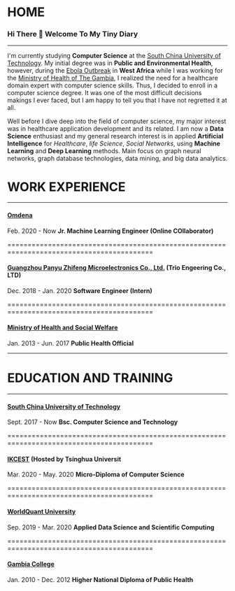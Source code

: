 # HOME
### Hi There 👋 Welcome To My Tiny Diary
---

I'm currently studying **Computer Science** at the [South China University of Technology](https://www.scut.edu.cn/en/). 
My initial degree was in **Public and Environmental Health**, however, during the [Ebola Outbreak](https://www.cdc.gov/vhf/ebola/history/2014-2016-outbreak/index.html) in **West Africa** while I was working for the [Ministry of Health of The Gambia](http://www.moh.gov.gm/), I realized the need for a healthcare domain expert with computer science skills. Thus, I decided to enroll in a computer science degree. It was one of the most difficult decisions makings I ever faced, but I am happy to tell you that I have not regretted it at all.

Well before I dive deep into the field of computer science, my major interest was in healthcare application development and its related. I am now a **Data Science** enthusiast and my general research interest is in applied **Artificial Intelligence** for *Healthcare*, *life Science*, *Social Networks*, using **Machine Learning** and **Deep Learning** methods. Main focus on graph neural networks, graph database technologies, data mining, and big data analytics. 

# WORK EXPERIENCE
---
#### [Omdena](https://omdena.com)
Feb. 2020 - Now
**Jr. Machine Learning Engineer (Online COllaborator)**

==========================================================================================

#### [Guangzhou Panyu Zhifeng Microelectronics Co., Ltd.](https://trio-engineering.com/) (Trio Engeering Co., LTD)
Dec. 2018 - Jan. 2020
**Software Engineer (Intern)**

==========================================================================================
#### [Ministry of Health and Social Welfare](www.moh.gov.gm)
Jan. 2013 - Jun. 2017
**Public Health Official**


---
# EDUCATION AND TRAINING
---
#### [South China University of Technology](http://scut.edu.cn/sie_en) 
Sept. 2017 - Now
**Bsc. Computer Science and Technology**

==========================================================================================

#### [IKCEST](http://engedu.ikcest.org/unesco/visual/micromasters/5) (Hosted by Tsinghua Universit
Mar. 2020 - May. 2020
**Micro-Diploma of Computer Science**

==========================================================================================

#### [WorldQuant University](https://wqu.org)
Sep. 2019 - Mar. 2020
**Applied Data Science and Scientific Computing**

==========================================================================================

#### [Gambia College](http://gambiacollege.edu.gm)
Jan. 2010 - Dec. 2012
**Higher National Diploma of Public Health**